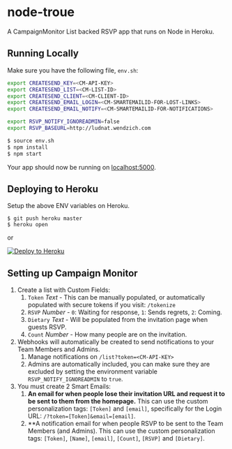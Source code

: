 # node-troue

A CampaignMonitor List backed RSVP app that runs on Node in Heroku.

## Running Locally

Make sure you have the following file, `env.sh`:

```sh
export CREATESEND_KEY=<CM-API-KEY>
export CREATESEND_LIST=<CM-LIST-ID>
export CREATESEND_CLIENT=<CM-CLIENT-ID>
export CREATESEND_EMAIL_LOGIN=<CM-SMARTEMAILID-FOR-LOST-LINKS>
export CREATESEND_EMAIL_NOTIFY=<CM-SMARTEMAILID-FOR-NOTIFICATIONS>

export RSVP_NOTIFY_IGNOREADMIN=false
export RSVP_BASEURL=http://ludnat.wendzich.com
```

```sh
$ source env.sh
$ npm install
$ npm start
```

Your app should now be running on [localhost:5000](http://localhost:5000/).

## Deploying to Heroku

Setup the above ENV variables on Heroku.

```
$ git push heroku master
$ heroku open
```
or

[![Deploy to Heroku](https://www.herokucdn.com/deploy/button.png)](https://heroku.com/deploy)

## Setting up Campaign Monitor

1. Create a list with Custom Fields:
	1. `Token` _Text_ - This can be manually populated, or automatically populated with secure tokens if you visit: `/tokenize`
	2. `RSVP` _Number_ - `0`: Waiting for response, `1`: Sends regrets, `2`: Coming.
	3. `Dietary` _Text_ - Will be populated from the invitation page when guests RSVP.
	5. `Count` _Number_ - How many people are on the invitation.
2. Webhooks will automatically be created to send notifications to your Team Members and Admins.
	1. Manage notifications on `/list?token=<CM-API-KEY>`
	2. Admins are automatically included, you can make sure they are excluded by setting the environment variable `RSVP_NOTIFY_IGNOREADMIN` to `true`.
3. You must create 2 Smart Emails:
	1. **An email for when people lose their invitation URL and request it to be sent to them from the homepage.**
		This can use the custom personalization tags: `[Token]` and `[email]`, specifically for the Login URL: `/?token=[Token]&email=[email]`.
	2. **A notification email for when people RSVP to be sent to the Team Members (and Admins).
		This can use the custom personalization tags: `[Token]`, `[Name]`, `[email]`, `[Count]`, `[RSVP]` and `[Dietary]`.


